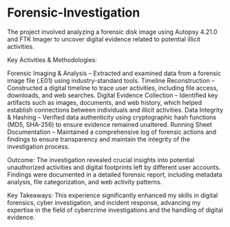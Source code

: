 # Forensic-Investigation

The project involved analyzing a forensic disk image using Autopsy 4.21.0 and FTK Imager to uncover digital evidence related to potential illicit activities.

Key Activities & Methodologies:

Forensic Imaging & Analysis – Extracted and examined data from a forensic image file (.E01) using industry-standard tools.
Timeline Reconstruction – Constructed a digital timeline to trace user activities, including file access, downloads, and web searches.
Digital Evidence Collection – Identified key artifacts such as images, documents, and web history, which helped establish connections between individuals and illicit activities.
Data Integrity & Hashing – Verified data authenticity using cryptographic hash functions (MD5, SHA-256) to ensure evidence remained unaltered.
Running Sheet Documentation – Maintained a comprehensive log of forensic actions and findings to ensure transparency and maintain the integrity of the investigation process.

Outcome:
The investigation revealed crucial insights into potential unauthorized activities and digital footprints left by different user accounts. Findings were documented in a detailed forensic report, including metadata analysis, file categorization, and web activity patterns.

Key Takeaways:
This experience significantly enhanced my skills in digital forensics, cyber investigation, and incident response, advancing my expertise in the field of cybercrime investigations and the handling of digital evidence.
